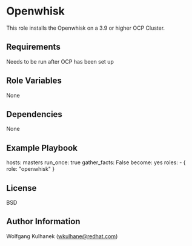 Openwhisk
=========

This role installs the Openwhisk on a 3.9 or higher OCP Cluster.

Requirements
------------

Needs to be run after OCP has been set up

Role Variables
--------------

None

Dependencies
------------

None

Example Playbook
----------------

  hosts: masters
  run_once: true
  gather_facts: False
  become: yes
  roles:
    - { role: "openwhisk" }

License
-------

BSD

Author Information
------------------

Wolfgang Kulhanek (wkulhane@redhat.com)
